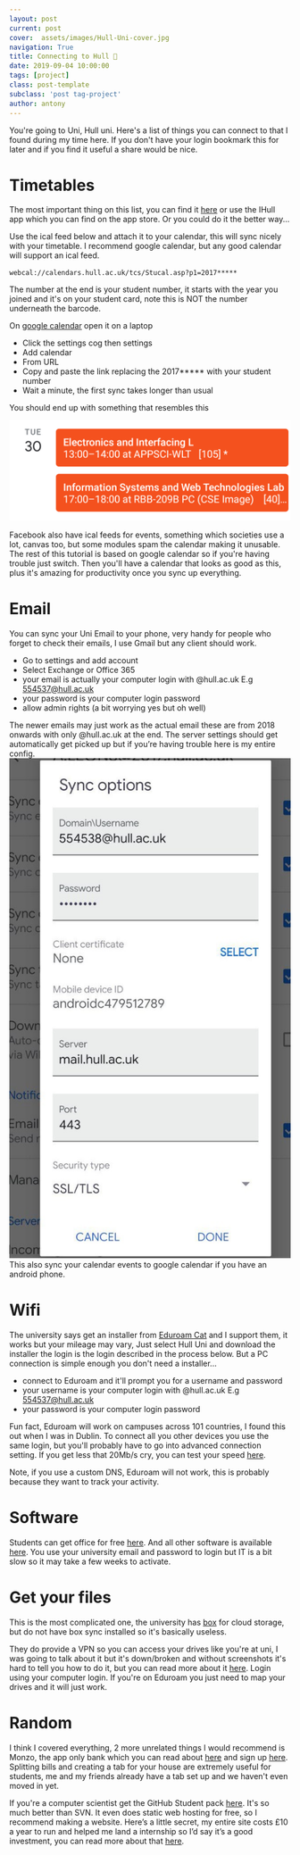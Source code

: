 ```yaml
---
layout: post
current: post
cover:  assets/images/Hull-Uni-cover.jpg
navigation: True
title: Connecting to Hull 🏫
date: 2019-09-04 10:00:00
tags: [project]
class: post-template
subclass: 'post tag-project'
author: antony
---
```


You're going to Uni, Hull uni. Here's a list of things you can connect to that I found during my time here. If you don't have your login bookmark this for later and if you find it useful a share would be nice.

# Timetables
The most important thing on this list, you can find it [here](https://timetables.scientia.hull.ac.uk/login.aspx?ReturnUrl=%2fdefault.aspx) or use the IHull app which you can find on the app store. Or you could do it the better way...

Use the ical feed below and attach it to your calendar, this will sync nicely with your timetable. I recommend google calendar, but any good calendar will support an ical feed. 
```
webcal://calendars.hull.ac.uk/tcs/Stucal.asp?p1=2017*****
```
The number at the end is your student number, it starts with the year you joined and it's on your student card, note this is NOT the number underneath the barcode.

On [google calendar](https://calendar.google.com "Google Calendar") open it on a laptop
* Click the settings cog then settings
* Add calendar
* From URL
* Copy and paste the link replacing the 2017***** with your student number
* Wait a minute, the first sync takes longer than usual
  
You should end up with something that resembles this

![alt text](assets/images/calendar-screenshot.png "Calendar Screenshot")

Facebook also have ical feeds for events, something which societies use a lot, canvas too, but some modules spam the calendar making it unusable.
The rest of this tutorial is based on google calendar so if you're having trouble just switch. Then you'll have a calendar that looks as good as this, plus it's amazing for productivity once you sync up everything.

# Email
You can sync your Uni Email to your phone, very handy for people who forget to check their emails, I use Gmail but any client should work.
* Go to settings and add account
* Select Exchange or Office 365
* your email is actually your computer login with @hull.ac.uk E.g 554537@hull.ac.uk
* your password is your computer login password
* allow admin rights (a bit worrying yes but oh well)

The newer emails may just work as the actual email these are from 2018 onwards with only @hull.ac.uk at the end. The server settings should get automatically get picked up but if you’re having trouble here is my entire config.
![alt text](assets/images/email-screenshot.jpg "Email Screenshot")
This also sync your calendar events to google calendar if you have an android phone.

# Wifi
The university says get an installer from [Eduroam Cat](https://cat.eduroam.org/ "Eduroam") and I support them, it works but your mileage may vary, Just select Hull Uni and download the installer the login is the login described in the process below. But a PC connection is simple enough you don't need a installer...
* connect to Eduroam and it'll prompt you for a username and password
* your username is your computer login with @hull.ac.uk E.g 554537@hull.ac.uk
* your password is your computer login password

Fun fact, Eduroam will work on campuses across 101 countries, I found this out when I was in Dublin. To connect all you other devices you use the same login, but you'll probably have to go into advanced connection setting. If you get less that 20Mb/s cry, you can test your speed [here](https://speed.leons.dev "Speed Test").

Note, if you use a custom DNS, Eduroam will not work, this is probably because they want to track your activity.

# Software
Students can get office for free [here](https://www.microsoft.com/en-gb/education/products/office "Office"). And all other software is available [here](https://e5.onthehub.com/WebStore/ProductsByMajorVersionList.aspx?cmi_cs=1&cmi_mnuMain=433748da-f0a6-e811-8109-000d3af41938&ws=8fabf8c8-de0b-e211-bd05-f04da23e67f6&vsro=8 "OnTheHub"). You use your university email and password to login but IT is a bit slow so it may take a few weeks to activate.

# Get your files
This is the most complicated one, the university has [box](http://box.hull.ac.uk "box") for cloud storage, but do not have box sync installed so it's basically useless.

They do provide a VPN so you can access your drives like you're at uni, I was going to talk about it but it's down/broken and without screenshots it's hard to tell you how to do it, but you can read more about it [here](https://share.hull.ac.uk/Services/ICT/SitePages/VPN%20-%20Working%20Remotely.aspx "VPN"). Login using your computer login. If you're on Eduroam you just need to map your drives and it will just work.

# Random
I think I covered everything, 2 more unrelated things 
I would recommend is Monzo, the app only bank which you can read about [here](https://blog.leons.dev/better-banking "Monzo Blog") and sign up [here](https://join.monzo.com/r/m4oo8cy "Join Monzo"). Splitting bills and creating a tab for your house are extremely useful for students, me and my friends already have a tab set up and we haven't even moved in yet.

If you're a computer scientist get the GitHub Student pack [here](https://education.github.com/pack "student pack"). It's so much better than SVN. It even does static web hosting for free, so I recommend making a website. Here’s a little secret, my entire site costs £10 a year to run and helped me land a internship so I’d say it’s a good investment, you can read more about that [here](https://blog.leons.dev/tooling).
